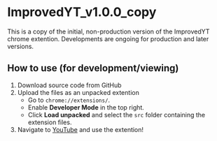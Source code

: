 # ImprovedYT_v1.0.0_copy

This is a copy of the initial, non-production version of the ImprovedYT chrome extention. Developments are ongoing for production and later versions.

## How to use (for development/viewing)

1. Download source code from GitHub
2. Upload the files as an unpacked extention
   - Go to `chrome://extensions/`.
   - Enable **Developer Mode** in the top right.
   - Click **Load unpacked** and select the `src` folder containing the extension files.
3. Navigate to [YouTube](https://www.youtube.com) and use the extention!
